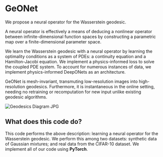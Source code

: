 # GeONet

We propose a neural operator for the Wasserstein geodesic.

A neural operator is effectively a means of deducing a nonlinear operator between infinite-dimensional function spaces by constructing a parametric map over a finite-dimensional parameter space.

We learn the Wasserstein geodesic with a neural operator by learning the optimality conditions as a system of PDEs: a continuity equation and a Hamilton-Jacobi equation. We implement a physics-informed loss to solve the coupled PDE system. To account for numerous instances of data, we implement physics-informed DeepONets as an architecture.

GeONet is mesh-invariant, transmuting low-resolution images into high-resolution geodesics. Furthermore, it is instantaneous in the online setting, needing no retraining or recomputation for new input unlike existing geodesic algorithms.

![Geodesics Diagram JPG](https://user-images.githubusercontent.com/98125988/190828970-aa3f231f-51b2-4bde-ba0c-c88949e1f54f.jpg)

## What does this code do?

This code performs the above description: learning a neural operator for the Wasserstein geodesic. We perform this among two datasets: synthetic data of Gaussian mixtures; and real data from the CIFAR-10 dataset. We implement all of our code using **PyTorch**.
